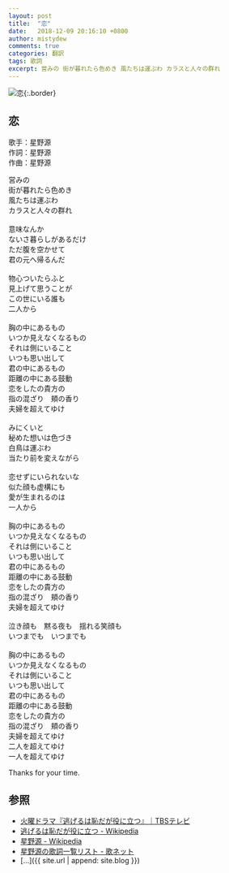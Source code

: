 ```yaml
---
layout: post
title:  "恋"
date:   2018-12-09 20:16:10 +0800
author: mistydew
comments: true
categories: 翻訳
tags: 歌詞
excerpt: 営みの 街が暮れたら色めき 風たちは運ぶわ カラスと人々の群れ
---
```

![恋](https://raw.githubusercontent.com/mistydew/misc/master/cover/恋.jpg){:.border}

## 恋

歌手：星野源<br>
作詞：星野源<br>
作曲：星野源

営みの<br>
街が暮れたら色めき<br>
風たちは運ぶわ<br>
カラスと人々の群れ<br>
<br>
意味なんか<br>
ないさ暮らしがあるだけ<br>
ただ腹を空かせて<br>
君の元へ帰るんだ<br>
<br>
物心ついたらふと<br>
見上げて思うことが<br>
この世にいる誰も<br>
二人から<br>
<br>
胸の中にあるもの<br>
いつか見えなくなるもの<br>
それは側にいること<br>
いつも思い出して<br>
君の中にあるもの<br>
距離の中にある鼓動<br>
恋をしたの貴方の<br>
指の混ざり　頬の香り<br>
夫婦を超えてゆけ<br>
<br>
みにくいと<br>
秘めた想いは色づき<br>
白鳥は運ぶわ<br>
当たり前を変えながら<br>
<br>
恋せずにいられないな<br>
似た顔も虚構にも<br>
愛が生まれるのは<br>
一人から<br>
<br>
胸の中にあるもの<br>
いつか見えなくなるもの<br>
それは側にいること<br>
いつも思い出して<br>
君の中にあるもの<br>
距離の中にある鼓動<br>
恋をしたの貴方の<br>
指の混ざり　頬の香り<br>
夫婦を超えてゆけ<br>
<br>
泣き顔も　黙る夜も　揺れる笑顔も<br>
いつまでも　いつまでも<br>
<br>
胸の中にあるもの<br>
いつか見えなくなるもの<br>
それは側にいること<br>
いつも思い出して<br>
君の中にあるもの<br>
距離の中にある鼓動<br>
恋をしたの貴方の<br>
指の混ざり　頬の香り<br>
夫婦を超えてゆけ<br>
二人を超えてゆけ<br>
一人を超えてゆけ

Thanks for your time.

## 参照
* [火曜ドラマ『逃げるは恥だが役に立つ』｜TBSテレビ](https://www.tbs.co.jp/NIGEHAJI_tbs)
* [逃げるは恥だが役に立つ - Wikipedia](https://ja.wikipedia.org/wiki/逃げるは恥だが役に立つ)
* [星野源 - Wikipedia](https://ja.wikipedia.org/wiki/星野源)
* [星野源の歌詞一覧リスト - 歌ネット](https://www.uta-net.com/artist/9867)
* [...]({{ site.url | append: site.blog }})
